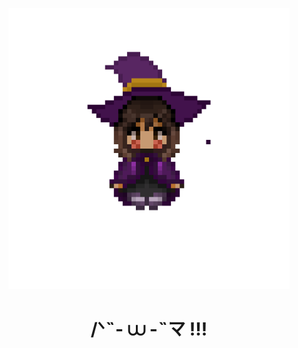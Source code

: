 <p align = "center">
  <img src = "https://github.com/m4ndarina/miau/blob/main/hola.gif" width = "450px">
 
</p>

<p>
  <h1 align = "center"> /ᐠ˵- ⩊ -˵マ !!! </h1>
</p>


<!--
**m4ndarina/m4ndarina** is a ✨ _special_ ✨ repository because its `README.md` (this file) appears on your GitHub profile.

Here are some ideas to get you started:

- 🔭 I’m currently working on ...
- 🌱 I’m currently learning ...
- 👯 I’m looking to collaborate on ...
- 🤔 I’m looking for help with ...
- 💬 Ask me about ...
- 📫 How to reach me: ...
- 😄 Pronouns: ...
- ⚡ Fun fact: ...
-->
